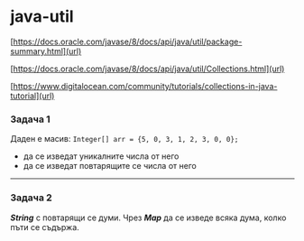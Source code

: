 # java-util

[https://docs.oracle.com/javase/8/docs/api/java/util/package-summary.html](url)

[https://docs.oracle.com/javase/8/docs/api/java/util/Collections.html](url)

[https://www.digitalocean.com/community/tutorials/collections-in-java-tutorial](url)

### Задача 1

Даден е масив: 
  ```Integer[] arr = {5, 0, 3, 1, 2, 3, 0, 0};```
	 
  - да се изведат уникалните числа от него
  - да се изведат повтарящите се числа от него

---------------
### Задача 2

***String*** с повтарящи се думи. Чрез ***Map*** да се изведе всяка дума, 
	колко пъти се съдържа.

